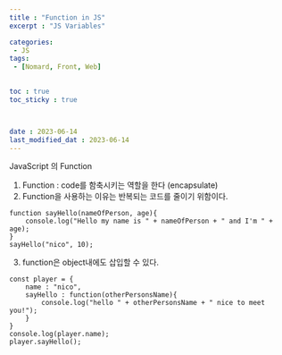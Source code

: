 ```yaml
---
title : "Function in JS"
excerpt : "JS Variables"

categories: 
 - JS
tags: 
 - [Nomard, Front, Web]

 
toc : true
toc_sticky : true



date : 2023-06-14
last_modified_dat : 2023-06-14
---
```

<div class='notice--info' markdown='1'>
JavaScript 의 Function
</div>

1. Function : code를 함축시키는 역할을 한다 (encapsulate)
2. Function을 사용하는 이유는 반복되는 코드를 줄이기 위함이다.
```JS
function sayHello(nameOfPerson, age){
    console.log("Hello my name is " + nameOfPerson + " and I'm " + age);
}
sayHello("nico", 10);
```
3. function은 object내에도 삽입할 수 있다.
```JS
const player = {
    name : "nico",
    sayHello : function(otherPersonsName){
        console.log("hello " + otherPersonsName + " nice to meet you!");
    }
}
console.log(player.name);
player.sayHello();
```